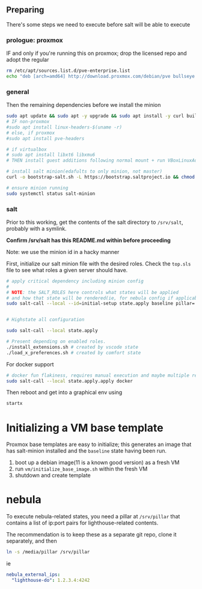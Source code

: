 ## Preparing

There's some steps we need to execute before salt will be able to execute

### prologue: proxmox

IF and only if you're running this on proxmox; drop the licensed repo and adopt the regular

```bash
rm /etc/apt/sources.list.d/pve-enterprise.list
echo "deb [arch=amd64] http://download.proxmox.com/debian/pve bullseye pve-no-subscription" > /etc/apt/sources.list.d/pve-install-repo.list
```

### general

Then the remaining dependencies before we install the minion

```bash
sudo apt update && sudo apt -y upgrade && sudo apt install -y curl build-essential dkms
# IF non-proxmox
#sudo apt install linux-headers-$(uname -r)
# else, if proxmox
#sudo apt install pve-headers

# if virtualbox
# sudo apt install libxt6 libxmu6
# THEN install guest additions following normal mount + run VBoxLinuxAdditions.run

# install salt minion(edafults to only minion, not master)
curl -o bootstrap-salt.sh -L https://bootstrap.saltproject.io && chmod +x bootstrap-salt.sh && sudo ./bootstrap-salt.sh -P onedir

# ensure minion running
sudo systemctl status salt-minion
```

### salt

Prior to this working, get the contents of the salt directory to `/srv/salt`, probably with a symlink.

**Confirm /srv/salt has this README.md within before proceeding**

Note: we use the minion id in a hacky manner

First, initialize our salt minion file with the desired roles.
Check the `top.sls` file to see what roles a given server should have.

```bash
# apply critical dependency including minion config
#
# NOTE: the SALT_ROLES here controls what states will be applied
# and how that state will be rendered(ie, for nebula config if applicable)
sudo salt-call --local --id=initial-setup state.apply baseline pillar='{"SALT_ROLES": "role1 role2 role3", "NEBULA_HOSTNAME": "$NEBULA_HOSTNAME"}
```

```bash

# Highstate all configuration

sudo salt-call --local state.apply

# Present depending on enabled roles.
./install_extensions.sh # created by vscode state
./load_x_preferences.sh # created by comfort state
```

For docker support

```bash
# docker fun flakiness, requires manual execution and maybe multiple retries
sudo salt-call --local state.apply.apply docker
```

Then reboot and get into a graphical env using

```bash
startx
```

# Initializing a VM base template

Proxmox base templates are easy to initialize; this generates an image that has salt-minion installed and the `baseline` state having been run.

1. boot up a debian image(11 is a known good version) as a fresh VM
1. run `vm/initialize_base_image.sh` within the fresh VM
1. shutdown and create template

# nebula

To execute nebula-related states, you need a pillar at `/srv/pillar` that contains a list of ip:port pairs for lighthouse-related contents.

The recommendation is to keep these as a separate git repo, clone it separately, and then

```bash
ln -s /media/pillar /srv/pillar
```

ie

```yaml
nebula_external_ips:
  "lighthouse-do": 1.2.3.4:4242
```
